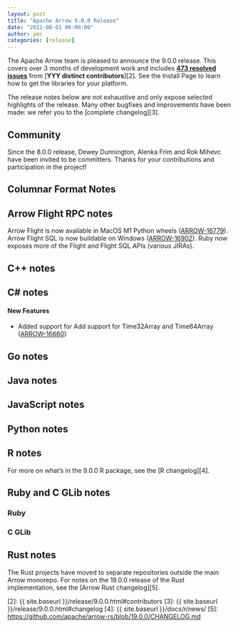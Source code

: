 ```yaml
---
layout: post
title: "Apache Arrow 9.0.0 Release"
date: "2022-08-01 00:00:00"
author: pmc
categories: [release]
---
```

<!--
{% comment %}
Licensed to the Apache Software Foundation (ASF) under one or more
contributor license agreements.  See the NOTICE file distributed with
this work for additional information regarding copyright ownership.
The ASF licenses this file to you under the Apache License, Version 2.0
(the "License"); you may not use this file except in compliance with
the License.  You may obtain a copy of the License at

http://www.apache.org/licenses/LICENSE-2.0

Unless required by applicable law or agreed to in writing, software
distributed under the License is distributed on an "AS IS" BASIS,
WITHOUT WARRANTIES OR CONDITIONS OF ANY KIND, either express or implied.
See the License for the specific language governing permissions and
limitations under the License.
{% endcomment %}
-->


The Apache Arrow team is pleased to announce the 9.0.0 release. This covers
over 3 months of development work and includes [**473 resolved issues**][1]
from [**YYY distinct contributors**][2]. See the Install Page to learn how to
get the libraries for your platform.

The release notes below are not exhaustive and only expose selected highlights
of the release. Many other bugfixes and improvements have been made: we refer
you to the [complete changelog][3].

## Community

Since the 8.0.0 release, Dewey Dunnington, Alenka Frim and Rok Mihevc
have been invited to be committers.
Thanks for your contributions and participation in the project!

## Columnar Format Notes

## Arrow Flight RPC notes

Arrow Flight is now available in MacOS M1 Python wheels ([ARROW-16779](https://issues.apache.org/jira/browse/ARROW-16779)).
Arrow Flight SQL is now buildable on Windows ([ARROW-16902](https://issues.apache.org/jira/browse/ARROW-16902)).
Ruby now exposes more of the Flight and Flight SQL APIs (various JIRAs). 

## C++ notes

## C# notes

#### New Features

* Added support for Add support for Time32Array and Time64Array ([ARROW-16660](https://github.com/apache/arrow/pull/13279))

## Go notes

## Java notes

## JavaScript notes

## Python notes

## R notes

For more on what’s in the 9.0.0 R package, see the [R changelog][4].

## Ruby and C GLib notes

### Ruby

### C GLib

## Rust notes

The Rust projects have moved to separate repositories outside the
main Arrow monorepo. For notes on the 19.0.0 release of the Rust
implementation, see the [Arrow Rust changelog][5].

[1]: https://issues.apache.org/jira/issues/?jql=project%20%3D%20ARROW%20AND%20status%20%3D%20Resolved%20AND%20fixVersion%20%3D%209.0.0
[2]: {{ site.baseurl }}/release/9.0.0.html#contributors
[3]: {{ site.baseurl }}/release/9.0.0.html#changelog
[4]: {{ site.baseurl }}/docs/r/news/
[5]: https://github.com/apache/arrow-rs/blob/19.0.0/CHANGELOG.md
